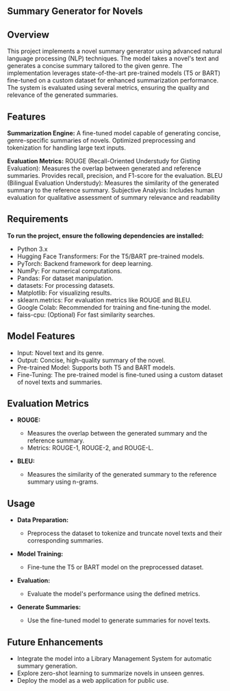 ## Summary Generator for Novels

## Overview
This project implements a novel summary generator using advanced natural language processing (NLP) techniques. The model takes a novel's text and generates a concise summary tailored to the given genre. 
The implementation leverages state-of-the-art pre-trained models (T5 or BART) fine-tuned on a custom dataset for enhanced summarization performance. The system is evaluated using several metrics, ensuring 
the quality and relevance of the generated summaries.

## Features
**Summarization Engine:**
A fine-tuned model capable of generating concise, genre-specific summaries of novels.
Optimized preprocessing and tokenization for handling large text inputs.

**Evaluation Metrics:**
ROUGE (Recall-Oriented Understudy for Gisting Evaluation):
    Measures the overlap between generated and reference summaries.
    Provides recall, precision, and F1-score for the evaluation.
BLEU (Bilingual Evaluation Understudy):
    Measures the similarity of the generated summary to the reference summary.
Subjective Analysis:
    Includes human evaluation for qualitative assessment of summary relevance and readability

## Requirements
**To run the project, ensure the following dependencies are installed:**

 - Python 3.x
 - Hugging Face Transformers: For the T5/BART pre-trained models.
 - PyTorch: Backend framework for deep learning.
 - NumPy: For numerical computations.
 - Pandas: For dataset manipulation.
 - datasets: For processing datasets.
- Matplotlib: For visualizing results.
 - sklearn.metrics: For evaluation metrics like ROUGE and BLEU.
 - Google Colab: Recommended for training and fine-tuning the model.
 - faiss-cpu: (Optional) For fast similarity searches.

## Model Features
- Input: Novel text and its genre.
- Output: Concise, high-quality summary of the novel.
- Pre-trained Model: Supports both T5 and BART models.
- Fine-Tuning: The pre-trained model is fine-tuned using a custom dataset of novel texts and summaries.

## Evaluation Metrics
- **ROUGE:**
    - Measures the overlap between the generated summary and the reference summary.
    - Metrics: ROUGE-1, ROUGE-2, and ROUGE-L.

- **BLEU:**
    - Measures the similarity of the generated summary to the reference summary using n-grams.

## Usage
- **Data Preparation:**
    - Preprocess the dataset to tokenize and truncate novel texts and their corresponding summaries.

- **Model Training:**
    - Fine-tune the T5 or BART model on the preprocessed dataset.

- **Evaluation:**
    - Evaluate the model's performance using the defined metrics.

- **Generate Summaries:**
    - Use the fine-tuned model to generate summaries for novel texts.

## Future Enhancements
   - Integrate the model into a Library Management System for automatic summary generation.
   - Explore zero-shot learning to summarize novels in unseen genres.
   - Deploy the model as a web application for public use.


